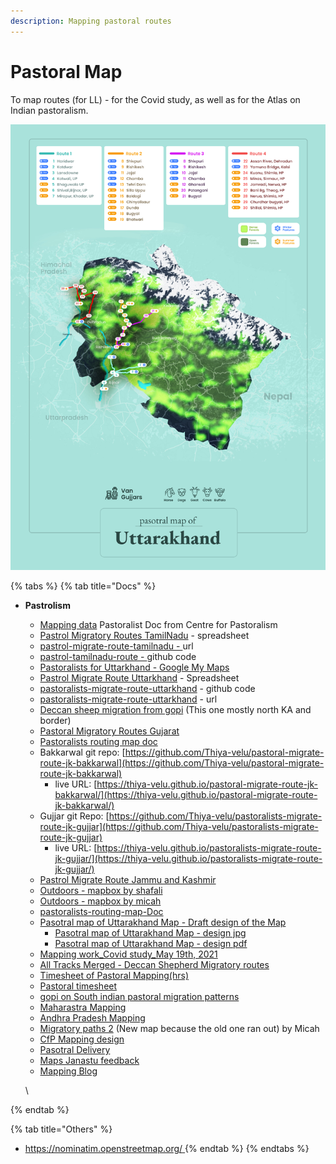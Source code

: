 ```yaml
---
description: Mapping pastoral routes
---
```


# Pastoral Map

To map routes (for LL) - for the Covid study, as well as for the Atlas on Indian pastoralism.

![](../.gitbook/assets/a4-1.jpg)

{% tabs %}
{% tab title="Docs" %}
*   **Pastrolism**

    * [Mapping data](https://drive.google.com/file/d/1T1RlTckj9Kt9a6ihAkg5ut2Mc9gNYpo1/view?usp=sharing) Pastoralist Doc from Centre for Pastoralism
    * [Pastrol Migratory Routes TamilNadu](https://docs.google.com/spreadsheets/d/1GKJTNZLXlr9\_UOn8iAWFRGU8sMO6r0k\_U0n-ksydEgk/edit?usp=sharing) - spreadsheet
    * [pastrol-migrate-route-tamilnadu - ](https://thiya-velu.github.io/pastrol-migrate-route-tamilnadu/)url
    * [pastrol-tamilnadu-route - ](https://github.com/Thiya-velu/pastrol-migrate-route-tamilnadu)github code
    * [Pastoralists for Uttarkhand - Google My Maps](https://www.google.com/maps/d/viewer?mid=136j\_Q1OqpvaJz9yrPRdzW8dyiUd8Xnlp\&ll=30.16178965092533%2C77.98689203598423\&z=8)
    * [Pastrol Migrate Route Uttarkhand](https://docs.google.com/spreadsheets/d/1K1eTI0A1iNUyiGqOh7yLmdKzOlv2FdBRMvj7lSeJCe0/edit#gid=0) - Spreadsheet
    * [pastoralists-migrate-route-uttarkhand](https://github.com/Thiya-velu/pastoralists-migrate-route-uttarkhand) -  github code
    * [pastoralists-migrate-route-uttarkhand](https://thiya-velu.github.io/pastoralists-migrate-route-uttarkhand/) - url
    * [Deccan sheep migration from gopi](https://drive.google.com/open?id=1bGK-CrphAPkQ756eZU3i\_p7ZIHW0tmwb\&usp=sharing\_eil) (This one mostly north KA and border)
    * [Pastoral Migratory Routes Gujarat](https://docs.google.com/spreadsheets/d/1GmHZ-2KumkFIuSOaySOYYVTnZFoxcbSYbuopDW-aiEw/edit?usp=sharing)
    * [Pastoralists routing map doc](https://docs.google.com/document/d/1VeZYJFpxFjyWoMPZSX4C5We4OpspoXr3DrahGjpp8os/edit?usp=sharing)
    * Bakkarwal git repo: [https://github.com/Thiya-velu/pastoral-migrate-route-jk-bakkarwal](https://github.com/Thiya-velu/pastoral-migrate-route-jk-bakkarwal)
      * live URL: [https://thiya-velu.github.io/pastoral-migrate-route-jk-bakkarwal/](https://thiya-velu.github.io/pastoral-migrate-route-jk-bakkarwal/)
    * Gujjar git Repo: [https://github.com/Thiya-velu/pastoralists-migrate-route-jk-gujjar](https://github.com/Thiya-velu/pastoralists-migrate-route-jk-gujjar)
      * live URL: [https://thiya-velu.github.io/pastoralists-migrate-route-jk-gujjar/](https://thiya-velu.github.io/pastoralists-migrate-route-jk-gujjar/)
    * [Pastrol Migrate Route Jammu and Kashmir](https://docs.google.com/spreadsheets/d/1qG8pVK5xPdUsXR4HT3Sby-L4xyLSQvyd4ACe2V0eZvk/edit?usp=sharing)
    * [Outdoors - mapbox by shafali](https://api.mapbox.com/styles/v1/shafalij/ckoiujstd0s8q17ohswaayrgs.html?fresh=true\&title=view\&access\_token=pk.eyJ1Ijoic2hhZmFsaWoiLCJhIjoiY2tvaTl3Z2JxMDJkMTMxcHZtaDdpOTdqaiJ9.dLXE\_k9JZJ7v1tSdngL27Q)
    * [Outdoors - mapbox by micah](https://api.mapbox.com/styles/v1/micahalex/ckojyq8bs01gq17pbfo0hqx28.html?fresh=true\&title=view\&access\_token=pk.eyJ1IjoibWljYWhhbGV4IiwiYSI6ImNrODIwamhpcDB0OHQzbHJ1emV6aGZobmYifQ.\_Fdp3wH9v-oYzg2ZujLJxw)
    * [pastoralists-routing-map-Doc](https://docs.google.com/document/d/1VeZYJFpxFjyWoMPZSX4C5We4OpspoXr3DrahGjpp8os/edit)
    * [Pasotral map of Uttarakhand Map - Draft design of the Map](https://www.figma.com/file/pVRXds7lanfbBuIGoUi09Q/Untitled?node-id=1%3A2)
      * [Pasotral map of Uttarakhand Map - design jpg](https://drive.google.com/file/d/1GuSQfL4Gzh\_o6SYdde0PNLys375k4fZY/view?usp=sharing)
      * [Pasotral map of Uttarakhand Map - design pdf](https://drive.google.com/file/d/1xQq0n0GfzkFmmTOPKXWK\_pZDu48MguE\_/view?usp=sharing)
    * [Mapping work\_Covid study\_May 19th, 2021](https://docs.google.com/spreadsheets/d/15UeSRJ6MfwyJE-ujmljx-q1nvYlo39uQpj5snTyQ-Gc/edit?usp=sharing)
    * [All Tracks Merged - Deccan Shepherd Migratory routes](https://www.google.com/maps/d/viewer?hl=en\&mid=1bGK-CrphAPkQ756eZU3i\_p7ZIHW0tmwb\&ll=14.464461323271015%2C77.73854850000002\&z=8)
    * [Timesheet of Pastoral Mapping(hrs)](https://hackmd.io/@miximon/CFP\_mapping\_estimates/edit)
    * [Pastoral timesheet ](https://docs.google.com/document/d/176AFaKUfmBMwuremm4us4iSDmaJbhuv4foL26PqQkYE/edit?usp=sharing)
    * [gopi on South indian pastoral migration patterns](https://docs.google.com/document/d/1Xbq6RnMcQfRkHXcl3Ivjs\_3-eaqfeRYYIHr9HHIozhQ/edit?usp=sharing)
    * [Maharastra Mapping](https://docs.google.com/spreadsheets/d/13\_ommkB6IcBzQWvJzFb-Po6PcVgiaorVaG1pNp4wuS8/edit?usp=sharing)
    * [Andhra Pradesh Mapping](https://docs.google.com/spreadsheets/d/1evP6aLYXvqLjqX6l4iQfpFKC-M4bAcXazAtW-t-T83A/edit?usp=sharing)
    * [Migratory paths 2](https://api.mapbox.com/styles/v1/micahalex/ckp8biymy0ezx17sft8zvqcz4.html?fresh=true\&title=view\&access\_token=pk.eyJ1IjoibWljYWhhbGV4IiwiYSI6ImNrODIwamhpcDB0OHQzbHJ1emV6aGZobmYifQ.\_Fdp3wH9v-oYzg2ZujLJxw) (New map because the old one ran out) by Micah
    * [CfP Mapping design](https://www.figma.com/file/pVRXds7lanfbBuIGoUi09Q/CfP-Mapping?node-id=0%3A1)
    * [Pasotral Delivery](https://drive.google.com/drive/folders/1wj2p2Ld62VGy31AncOG1da5yv0z1OwR0?usp=sharing)
    * [Maps Janastu feedback](https://docs.google.com/document/d/1owO8AYlPpToisGuvQ5BHVEs3SB5IjiBD\_JY8lnH7KtU/edit?usp=sharing)
    * [Mapping Blog](https://hackmd.io/gsNLruC\_QlaqOFSwcJ2GxQ)

    \

{% endtab %}

{% tab title="Others" %}
* [https://nominatim.openstreetmap.org/ ](https://nominatim.openstreetmap.org/)
{% endtab %}
{% endtabs %}
